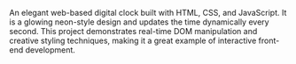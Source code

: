 An elegant web-based digital clock built with HTML, CSS, and JavaScript.
It is a glowing neon-style design and updates the time dynamically every second. 
This project demonstrates real-time DOM manipulation and creative styling techniques, making it a great example of interactive front-end development.
